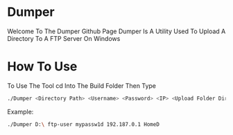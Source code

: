 # Dumper
Welcome To The Dumper Github Page
Dumper Is A Utility Used To Upload A Directory To A FTP Server On Windows

# How To Use
To Use The Tool cd Into The Build Folder Then Type
```bash
./Dumper <Directory Path> <Username> <Password> <IP> <Upload Folder Directory>
```
Example:
```bash
./Dumper D:\ ftp-user mypassw1d 192.187.0.1 HomeD
```
